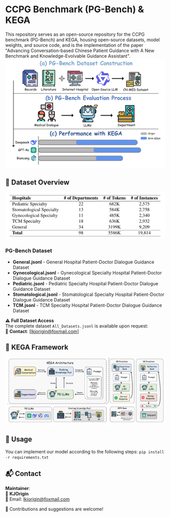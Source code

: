 # CCPG Benchmark (PG-Bench) & KEGA 
This repository serves as an open-source repository for the CCPG benchmark (PG-Bench) and KEGA, housing open-source datasets, model weights, and source code, and is the implementation of the paper "Advancing Conversation-based Chinese Patient Guidance with A New Benchmark and Knowledge-Evolvable Guidance Assistant".
![Figure1](https://raw.githubusercontent.com/KJOrigin/PG-Bench/refs/heads/main/Pictures/figure1.png)


## 📂 Dataset Overview
![Table1](https://raw.githubusercontent.com/KJOrigin/PG-Bench/refs/heads/main/Pictures/table1.png)
### PG-Bench Dataset
- **General.jsonl** - General Hospital Patient-Doctor Dialogue Guidance Dataset
- **Gynecological.jsonl** - Gynecological Specialty Hospital Patient-Doctor Dialogue Guidance Dataset
- **Pediatric.jsonl** - Pediatric Specialty Hospital Patient-Doctor Dialogue Guidance Dataset  
- **Stomatological.jsonl** - Stomatological Specialty Hospital Patient-Doctor Dialogue Guidance Dataset
- **TCM.jsonl** - TCM Specialty Hospital Patient-Doctor Dialogue Guidance Dataset

⚠️ **Full Dataset Access**  
The complete dataset `All_Datasets.jsonl` is available upon request:    
📧 **Contact**: [lkjorigin@foxmail.com]

## 🧠 KEGA Framework
![Figure2](https://raw.githubusercontent.com/KJOrigin/PG-Bench/refs/heads/main/Pictures/figure2.png)

## 📖 Usage
You can implement our model according to the following steps:
﻿`pip install -r requirements.txt`
## 📬 Contact

**Maintainer**:  
👤 **KJOrigin**  
📧 Email: [lkjorigin@foxmail.com](mailto:lkjorigin@foxmail.com)  


🌟 Contributions and suggestions are welcome!
